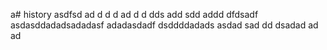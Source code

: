 a# history
asdfsd
ad
d
d
d
ad
d
d
dds
add
sdd
addd
dfdsadf
asdasddadadsadadasf
adadasdadf
dsddddadads
asdad
sad
dd
dsadad
ad
ad
